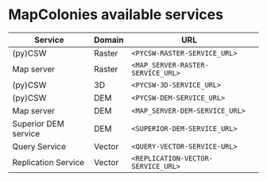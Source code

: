 # MapColonies available services

| Service | Domain | URL | |
|-|-|-|-|
| (py)CSW | Raster | `<PYCSW-RASTER-SERVICE_URL>` | |
| Map server | Raster | `<MAP_SERVER-RASTER-SERVICE_URL>` | |
| (py)CSW | 3D | `<PYCSW-3D-SERVICE_URL>` | |
| (py)CSW | DEM |  `<PYCSW-DEM-SERVICE_URL>` | |
| Map server | DEM |  `<MAP_SERVER-DEM-SERVICE_URL>` | |
| Superior DEM service | DEM | `<SUPERIOR-DEM-SERVICE_URL>` | |
| Query Service | Vector | `<QUERY-VECTOR-SERVICE-URL>` | |
| Replication Service | Vector | `<REPLICATION-VECTOR-SERVICE_URL>` | |

<script>
var copy = function(target) {
    var textArea = document.createElement('textarea')
    textArea.setAttribute('style','width:1px;border:0;opacity:0;')
    document.body.appendChild(textArea)
    textArea.textContent = target.innerText
    textArea.select()
    document.execCommand('copy')
    document.body.removeChild(textArea)
}

// setTimeout(()=>{
  var pres = document.querySelectorAll("td code")
  pres.forEach(function(pre){
    var button = document.createElement("button")
    button.style.position = 'relative';
    button.style.top = '4px';
    button.style.height = '24px';
    // button.style.border = '0px';
    button.style.marginLeft = '10px';
    button.innerHTML = '<svg width="18" height="18" viewBox="0 0 24 24"><path d="M10 19h10v1h-10v-1zm14-13v18h-18v-6h-6v-18h18v6h6zm-18 0h10v-4h-14v14h4v-10zm16 2h-1.93c-.669 0-1.293.334-1.664.891l-1.406 2.109h-3.93l-1.406-2.109c-.371-.557-.995-.891-1.664-.891h-2v14h14v-14zm-12 6h10v-1h-10v1zm0 3h10v-1h-10v1z"/></svg>';
    pre.parentNode.nextSibling.nextSibling.appendChild(button);
    button.addEventListener('click', function(e){
      e.preventDefault()
      copy(pre)
    });
  })
// }, 2000);
</script>
